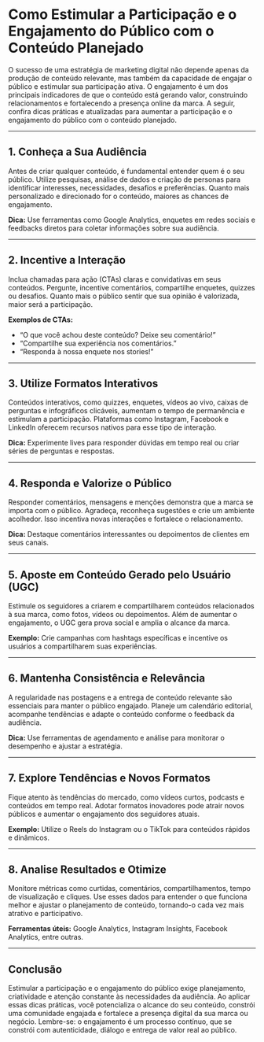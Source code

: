# Como Estimular a Participação e o Engajamento do Público com o Conteúdo Planejado

O sucesso de uma estratégia de marketing digital não depende apenas da produção de conteúdo relevante, mas também da capacidade de engajar o público e estimular sua participação ativa. O engajamento é um dos principais indicadores de que o conteúdo está gerando valor, construindo relacionamentos e fortalecendo a presença online da marca. A seguir, confira dicas práticas e atualizadas para aumentar a participação e o engajamento do público com o conteúdo planejado.

---

## 1. Conheça a Sua Audiência

Antes de criar qualquer conteúdo, é fundamental entender quem é o seu público. Utilize pesquisas, análise de dados e criação de personas para identificar interesses, necessidades, desafios e preferências. Quanto mais personalizado e direcionado for o conteúdo, maiores as chances de engajamento.

**Dica:** Use ferramentas como Google Analytics, enquetes em redes sociais e feedbacks diretos para coletar informações sobre sua audiência.

---

## 2. Incentive a Interação

Inclua chamadas para ação (CTAs) claras e convidativas em seus conteúdos. Pergunte, incentive comentários, compartilhe enquetes, quizzes ou desafios. Quanto mais o público sentir que sua opinião é valorizada, maior será a participação.

**Exemplos de CTAs:**
- “O que você achou deste conteúdo? Deixe seu comentário!”
- “Compartilhe sua experiência nos comentários.”
- “Responda à nossa enquete nos stories!”

---

## 3. Utilize Formatos Interativos

Conteúdos interativos, como quizzes, enquetes, vídeos ao vivo, caixas de perguntas e infográficos clicáveis, aumentam o tempo de permanência e estimulam a participação. Plataformas como Instagram, Facebook e LinkedIn oferecem recursos nativos para esse tipo de interação.

**Dica:** Experimente lives para responder dúvidas em tempo real ou criar séries de perguntas e respostas.

---

## 4. Responda e Valorize o Público

Responder comentários, mensagens e menções demonstra que a marca se importa com o público. Agradeça, reconheça sugestões e crie um ambiente acolhedor. Isso incentiva novas interações e fortalece o relacionamento.

**Dica:** Destaque comentários interessantes ou depoimentos de clientes em seus canais.

---

## 5. Aposte em Conteúdo Gerado pelo Usuário (UGC)

Estimule os seguidores a criarem e compartilharem conteúdos relacionados à sua marca, como fotos, vídeos ou depoimentos. Além de aumentar o engajamento, o UGC gera prova social e amplia o alcance da marca.

**Exemplo:** Crie campanhas com hashtags específicas e incentive os usuários a compartilharem suas experiências.

---

## 6. Mantenha Consistência e Relevância

A regularidade nas postagens e a entrega de conteúdo relevante são essenciais para manter o público engajado. Planeje um calendário editorial, acompanhe tendências e adapte o conteúdo conforme o feedback da audiência.

**Dica:** Use ferramentas de agendamento e análise para monitorar o desempenho e ajustar a estratégia.

---

## 7. Explore Tendências e Novos Formatos

Fique atento às tendências do mercado, como vídeos curtos, podcasts e conteúdos em tempo real. Adotar formatos inovadores pode atrair novos públicos e aumentar o engajamento dos seguidores atuais.

**Exemplo:** Utilize o Reels do Instagram ou o TikTok para conteúdos rápidos e dinâmicos.

---

## 8. Analise Resultados e Otimize

Monitore métricas como curtidas, comentários, compartilhamentos, tempo de visualização e cliques. Use esses dados para entender o que funciona melhor e ajustar o planejamento de conteúdo, tornando-o cada vez mais atrativo e participativo.

**Ferramentas úteis:** Google Analytics, Instagram Insights, Facebook Analytics, entre outras.

---

## Conclusão

Estimular a participação e o engajamento do público exige planejamento, criatividade e atenção constante às necessidades da audiência. Ao aplicar essas dicas práticas, você potencializa o alcance do seu conteúdo, constrói uma comunidade engajada e fortalece a presença digital da sua marca ou negócio. Lembre-se: o engajamento é um processo contínuo, que se constrói com autenticidade, diálogo e entrega de valor real ao público.